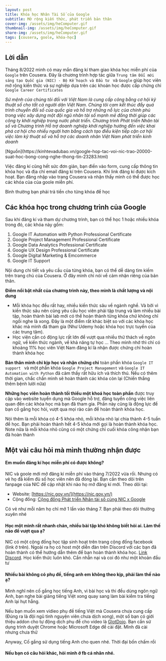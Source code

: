 ```yaml
---
layout: post
title: Khóa học Nhân Tài Số của Google
subtitle: Mở rộng kiến thức, phát triển bản thân
cover-img: /assets/img/heComputer.gif
thumbnail-img: /assets/img/heComputer.gif
share-img: /assets/img/heComputer.gif
tags: [cousera, goole, khóa-học]
---
```


## Lời dẫn

Tháng 8/2022 mình có may mắn đăng kí tham giao khóa học miễn phí của `Google` trên Cousera. Đây là chương trình hợp tác giữa `Trung tâm Đổi mới sáng tạo Quốc gia (NIC) - Bộ Kế hoạch và Đầu tư ` và `Google` giúp học viên mở rộng kiến thức và sự nghiệp dựa trên các khoán học được cấp chứng chỉ `Google Career Certificates`

<p><em>Sứ mệnh của chúng tôi đối với Việt Nam là cung cấp công bằng cơ hội kỹ thuật số cho tất cả người dân Việt Nam. Chúng tôi cam kết thúc đẩy quá trình chuyển đổi số của quốc gia và hỗ trợ những nỗ lực của chính phủ trong việc xây dựng một đội ngũ nhân tài số mạnh mẽ đồng thời giúp các công ty khởi nghiệp trong nước phát triển. Chương trình Phát triển Nhân tài số và Chương trình Hỗ trợ doanh nghiệp khởi nghiệp hướng đến việc khai phá cơ hội cho nhiều người hơn bằng cách tạo điều kiện tiếp cận cơ hội việc làm kỹ thuật số và hỗ trợ các doanh nhân Việt Nam phát triển kinh doanh</em></p> [Nguồn](https://kinhtevadubao.vn/google-hop-tac-voi-nic-trao-20000-suat-hoc-bong-cong-nghe-thong-tin-23283.html)


Việc đăng kí cũng hết sức đơn giản, bạn điền vào form, cung cấp thông tin khóa học và địa chỉ email đăng kí trên Cousera. Khi link đăng kí được kích hoạt. Bạn đăng nhập vào trang Cousera và nhận thấy mình có thể được học các khóa của của goole miễn phí. 

Bình thường bạn phải trả tiền cho từng khóa để học

## Các khóa học trong chương trình của Google

Sau khi đăng kí và tham dự chương trình, bạn có thể học 1 hoặc nhiều khóa trong đó, các khóa này gồm: 
1. Google IT Automation with Python Professional Certificate
2. Google Project Management Professional Certificate
3. Google Data Analytics Professional Certificate
4. Google UX Design Professional Certificate
5. Google Digital Marketing & Emcommerce
6. Google IT Support

Nội dung chi tiết và yêu cầu của từng khóa, bạn có thể dễ dàng tìm kiếm trên trang chủ của Cousera. Ở đây mình chỉ nói về cảm nhận riêng của bản thân.

**Điểm nổi bật nhất của chương trình này, theo mình là chất lượng và nội dung**

- Mỗi khóa học đều rất hay, nhiều kiến thức sâu về ngành nghề. Và bởi vì kiến thức sâu nên cũng yêu cầu học viên phải tập trung và làm nhiều bài tập, hoàn thành bài lab mới có thể hoàn thành từng khóa chứ không chỉ ngồi nghe là xong. Đây là một điểm rất khác biệt so với các khóa học khác mà mình đã tham gia (Như Udemy hoặc khóa học trực tuyến của các trung tâm).
- Học viên cần có động lực rất lớn để vượt qua nhiều thử thách về ngôn ngữ, về kiến thức ngành, về khả năng tự học ... Theo mình nhớ thì chỉ có khoảng 11% học viên Việt Nam đăng kí là nhận được chứng chỉ hoàn thành khóa học

**Bản thân mình chỉ kịp học và nhận chứng chỉ** toàn phần khóa `Google IT support ` và một phần khóa `Google Project Management` và `Google IT Automation with Python` đã cảm thấy rất hữu ích và thích thú. Nếu có thêm thời gian, chắc chắn mình sẽ hoàn thành các khóa còn lại (Chiến thắng thêm bệnh lười nữa)

**Những học viên hoàn thành tối thiểu một khoá học toàn phần** được truy cập vào website tuyển dụng mà Google hỗ trợ, đăng tuyển công việc liên quan đến các khóa học mà bạn đã tham gia. Phần này cũng là động lực để bạn cố gắng học hỏi, vượt qua mọi rào cản để hoàn thành khóa học. 

Nói thêm là mỗi khóa có 4-5 khóa nhỏ, mỗi khóa nhỏ lại chia thành 4-5 tuần để học. Bạn phải hoàn thành hết 4-5 khóa mới gọi là hoàn thành khóa học. Note nữa là mỗi khóa nhỏ cũng có một chứng chỉ cuối khóa công nhận bạn đã hoàn thành

## Một vài câu hỏi mà mình thường nhận được
#### Em muốn đăng kí học miễn phí có được không?
NIC và goole mới mở đăng kí miễn phí vào tháng 7/2022 vừa rồi. Nhưng có vẻ họ đã kiếm đủ số học viên nên đã đóng lại. Bạn cần theo dõi trên fanpage của NIC để cập nhật khi nào họ mở đăng kí mới. Theo dõi tại:

- Website: [https://nic.gov.vn/](https://nic.gov.vn/)
- Cộng đồng: [Cộng đồng Phát triển Nhân tài số cùng NIC x Google](https://www.facebook.com/groups/congdongnhantaiso) 

Có vẻ như mỗi năm họ chỉ mở 1 lần vào tháng 7. Bạn phải theo dõi thường xuyên nhé

#### Học một mình rất nhanh chán, nhiều bài tập khó không biết hỏi ai. Làm thế nào để vượt qua ạ? 

NIC có một cộng đồng học tập sinh hoạt trên trang cộng đồng facebook (link ở trên). Ngoài ra họ có host một diễn đàn trên Discord với các bạn đã hoàn thành có thể hướng dẫn thêm để bạn hoàn thành khóa học. [Link Discord](https://discord.gg/Rj74U9m6bt). Học kiến thức luôn khó. Cần nhẫn nại và coi đó như một khoản đầu tư 

#### Nhiều bài không có phụ đề, tiếng anh em không theo kịp, phải làm thế nào ạ?

Mình nghĩ nên cố gắng học tiếng Anh, vì bài học và thi đều dùng ngôn ngữ Anh, bạn nghe bài giảng tiếng Việt xong quay sang làm bài kiểm tra tiếng Anh lại hụt hẫng. 

Nếu bạn muốn xem vidieo phụ đề tiếng Việt mà Cousera chưa cung cấp (Đúng ra là đội ngũ tình nguyện viên chưa dịch xong), một số bạn có giới thiệu addon cho tự động dịch phụ đề cho video là [GlotDojo](https://chrome.google.com/webstore/detail/glotdojo-learn-languages/dbnjpielondlkmdjbembloegkaabfakc). Bạn cần sử dụng trình duyệt Chrome hoặc Microsoft Edge để cài đặt. Mình đã cài nhưng chưa thử

Anyway, Cố gắng sử dụng tiếng Anh cho quen nhé. Thời đại bốn chấm rồi

#### Nếu bạn có câu hỏi khác, hỏi mình ở fb cá nhân nhé. 
